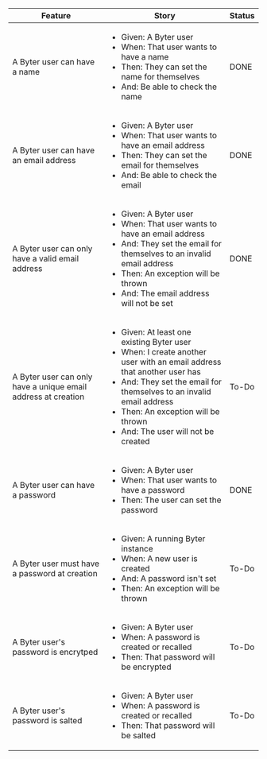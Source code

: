 <table>
	<thead>
		<tr>
		  <th>Feature</th>
		  <th>Story</th>
		  <th>Status</th>
		</tr>
	</thead>
	<tbody>
		<tr>
		  <td>A Byter user can have a name</td>
		  <td>
		    <ul>
		       <li> Given: A Byter user</li>
		       <li> When: That user wants to have a name</li>
		       <li> Then: They can set the name for themselves</li>
		       <li> And: Be able to check the name</li>
		  </td>
		  <td>DONE</td>
		</tr>
		<tr>
		  <td>A Byter user can have an email address</td>
		  <td>
		    <ul>
		       <li> Given: A Byter user</li>
		       <li> When: That user wants to have an email address</li>
		       <li> Then: They can set the email for themselves</li>
		       <li> And: Be able to check the email</li>
		  </td>
		  <td>DONE</td>
		</tr>
		<tr>
		  <td>A Byter user can only have a valid email address</td>
		  <td>
		    <ul>
		       <li> Given: A Byter user</li>
		       <li> When: That user wants to have an email address</li>
		       <li> And: They set the email for themselves to an invalid email address</li>
		       <li> Then: An exception will be thrown</li>
		       <li> And: The email address will not be set</li>
		  </td>
		  <td>DONE</td>
		</tr>
		<tr>
		  <td>A Byter user can only have a unique email address at creation</td>
		  <td>
		    <ul>
		       <li> Given: At least one existing Byter user</li>
		       <li> When: I create another user with an email address that another user has</li>
		       <li> And: They set the email for themselves to an invalid email address</li>
		       <li> Then: An exception will be thrown</li>
		       <li> And: The user will not be created</li>
		  </td>
		  <td>To-Do</td>
		</tr>
		<tr>
		  <td>A Byter user can have a password</td>
		  <td>
		    <ul>
		       <li> Given: A Byter user</li>
		       <li> When: That user wants to have a password</li>
		       <li> Then: The user can set the password</li>
		  </td>
		  <td>DONE</td>
		</tr>
		<tr>
		  <td>A Byter user must have a password at creation</td>
		  <td>
		    <ul>
		       <li> Given: A running Byter instance</li>
		       <li> When: A new user is created</li>
		       <li> And: A password isn't set</li>
		       <li> Then: An exception will be thrown</li>
		  </td>
		  <td>To-Do</td>
		</tr>
		<tr>
		  <td>A Byter user's password is encrytped</td>
		  <td>
		    <ul>
		       <li> Given: A Byter user</li>
		       <li> When: A password is created or recalled</li>
		       <li> Then: That password will be encrypted</li>
		  </td>
		  <td>To-Do</td>
		</tr>
		<tr>
		  <td>A Byter user's password is salted</td>
		  <td>
		    <ul>
		       <li> Given: A Byter user</li>
		       <li> When: A password is created or recalled</li>
		       <li> Then: That password will be salted</li>
		  </td>
		  <td>To-Do</td>
		</tr>
	</tbody>
</table>
